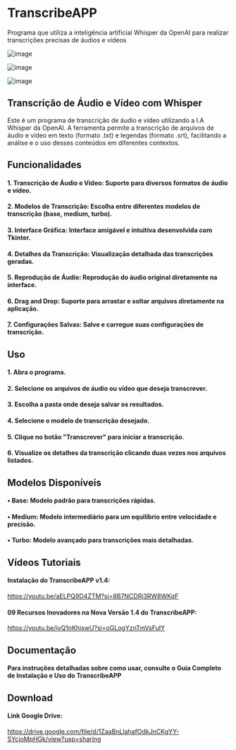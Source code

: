 # TranscribeAPP
Programa que utiliza a inteligência artificial Whisper da OpenAI para realizar transcrições precisas de áudios e vídeos

![image](https://github.com/user-attachments/assets/765e163c-6d13-497e-9806-59b625dd866e)

![image](https://github.com/user-attachments/assets/6601c022-6fbc-4485-8272-615e1ea5bf4e)

![image](https://github.com/user-attachments/assets/3649e4b3-08e4-4f55-8f90-bc0cad1645c8)

## Transcrição de Áudio e Vídeo com Whisper
Este é um programa de transcrição de áudio e vídeo utilizando a I.A Whisper da OpenAI. A ferramenta permite a transcrição de arquivos de áudio e vídeo em texto (formato .txt) e legendas (formato .srt), facilitando a análise e o uso desses conteúdos em diferentes contextos.

## Funcionalidades
#### 1. Transcrição de Áudio e Vídeo: Suporte para diversos formatos de áudio e vídeo.
#### 2. Modelos de Transcrição: Escolha entre diferentes modelos de transcrição (base, medium, turbo).
#### 3. Interface Gráfica: Interface amigável e intuitiva desenvolvida com Tkinter.
#### 4. Detalhes da Transcrição: Visualização detalhada das transcrições geradas.
#### 5. Reprodução de Áudio: Reprodução do áudio original diretamente na interface.
#### 6. Drag and Drop: Suporte para arrastar e soltar arquivos diretamente na aplicação.
#### 7. Configurações Salvas: Salve e carregue suas configurações de transcrição.

## Uso
#### 1. Abra o programa.
#### 2. Selecione os arquivos de áudio ou vídeo que deseja transcrever.
#### 3. Escolha a pasta onde deseja salvar os resultados.
#### 4. Selecione o modelo de transcrição desejado.
#### 5. Clique no botão "Transcrever" para iniciar a transcrição.
#### 6. Visualize os detalhes da transcrição clicando duas vezes nos arquivos listados.

## Modelos Disponíveis
#### • Base: Modelo padrão para transcrições rápidas.
#### • Medium: Modelo intermediário para um equilíbrio entre velocidade e precisão.
#### • Turbo: Modelo avançado para transcrições mais detalhadas.

## Vídeos Tutoriais
#### Instalação do TranscribeAPP v1.4: 
https://youtu.be/aELPQ9D4ZTM?si=8B7NCDRj3RW8WKqF

#### 09 Recursos Inovadores na Nova Versão 1.4 do TranscribeAPP: 
https://youtu.be/iyQ1nKhiswU?si=oGLogYznTmVsFulY

## Documentação
#### Para instruções detalhadas sobre como usar, consulte o **Guia Completo de Instalação e Uso do TranscribeAPP**

## Download

#### Link Google Drive:
https://drive.google.com/file/d/1ZaaBnLlahafOdkJnCKgYY-SYcjoMpHGk/view?usp=sharing
